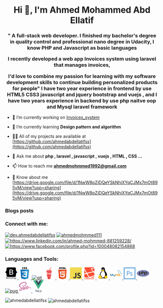 

<!--
**ahmedabdellatifss/ahmedabdellatifss** is a ✨ _special_ ✨ repository because its `README.md` (this file) appears on your GitHub profile.

Here are some ideas to get you started:
-->

<h1 align="center">Hi 👋, I'm Ahmed Mohammed Abd Ellatif</h1>
<h3 align="center">" A full-stack web developer. 
  I finished my bachelor's degree in quality control and professional nano degree in Udacity, I know PHP and Javascript as basic languages

I recently developed a web app Invoices system using laravel  that manages invoices, 

I'd love to combine my passion for learning with my software development skills to continue building personalized products for people" I have two year experience in frontend by use HTML5 CSS3 javascript and jquery bootstrap and vuejs , and I have two years experience in backend by use php naitve oop and Mysql laravel framework</h3>


- 🔭 I’m currently working on [Invoices_system](https://github.com/ahmedabdellatifss/Invoices_system)

- 🌱 I’m currently learning **Design pattern and algorithm**

- 👨‍💻 All of my projects are available at [https://github.com/ahmedabdellatifss](https://github.com/ahmedabdellatifss)

- 💬 Ask me about **php , laravel , javascript , vuejs , HTML , CSS ...**

- 📫 How to reach me **ahmedmohmmed1992@gmail.com**

- 📄 Know about me [https://drive.google.com/file/d/1NwW8pZjDQeYSkNhiXYqCJMx7mOt895yM/view?usp=sharing](https://drive.google.com/file/d/1NwW8pZjDQeYSkNhiXYqCJMx7mOt895yM/view?usp=sharing)

### Blogs posts
<!-- BLOG-POST-LIST:START -->
<!-- BLOG-POST-LIST:END -->

<h3 align="left">Connect with me:</h3>
<p align="left">
<a href="https://dev.to/dev.ahmedabdellatifss" target="blank"><img align="center" src="https://raw.githubusercontent.com/rahuldkjain/github-profile-readme-generator/master/src/images/icons/Social/devto.svg" alt="dev.ahmedabdellatifss" height="30" width="40" /></a>
<a href="https://twitter.com/ahmedmohmmed111" target="blank"><img align="center" src="https://raw.githubusercontent.com/rahuldkjain/github-profile-readme-generator/master/src/images/icons/Social/twitter.svg" alt="ahmedmohmmed111" height="30" width="40" /></a>
<a href="https://linkedin.com/in/https://www.linkedin.com/in/ahmed-mohmmed-881259228/" target="blank"><img align="center" src="https://raw.githubusercontent.com/rahuldkjain/github-profile-readme-generator/master/src/images/icons/Social/linked-in-alt.svg" alt="https://www.linkedin.com/in/ahmed-mohmmed-881259228/" height="30" width="40" /></a>
<a href="https://fb.com/https://www.facebook.com/profile.php?id=100048082154868" target="blank"><img align="center" src="https://raw.githubusercontent.com/rahuldkjain/github-profile-readme-generator/master/src/images/icons/Social/facebook.svg" alt="https://www.facebook.com/profile.php?id=100048082154868" height="30" width="40" /></a>
</p>

<h3 align="left">Languages and Tools:</h3>
<p align="left"> <a href="https://getbootstrap.com" target="_blank" rel="noreferrer"> <img src="https://raw.githubusercontent.com/devicons/devicon/master/icons/bootstrap/bootstrap-plain-wordmark.svg" alt="bootstrap" width="40" height="40"/> </a> <a href="https://www.w3schools.com/css/" target="_blank" rel="noreferrer"> <img src="https://raw.githubusercontent.com/devicons/devicon/master/icons/css3/css3-original-wordmark.svg" alt="css3" width="40" height="40"/> </a> <a href="https://git-scm.com/" target="_blank" rel="noreferrer"> <img src="https://www.vectorlogo.zone/logos/git-scm/git-scm-icon.svg" alt="git" width="40" height="40"/> </a> <a href="https://gulpjs.com" target="_blank" rel="noreferrer"> <img src="https://raw.githubusercontent.com/devicons/devicon/master/icons/gulp/gulp-plain.svg" alt="gulp" width="40" height="40"/> </a> <a href="https://www.w3.org/html/" target="_blank" rel="noreferrer"> <img src="https://raw.githubusercontent.com/devicons/devicon/master/icons/html5/html5-original-wordmark.svg" alt="html5" width="40" height="40"/> </a> <a href="https://developer.mozilla.org/en-US/docs/Web/JavaScript" target="_blank" rel="noreferrer"> <img src="https://raw.githubusercontent.com/devicons/devicon/master/icons/javascript/javascript-original.svg" alt="javascript" width="40" height="40"/> </a> <a href="https://laravel.com/" target="_blank" rel="noreferrer"> <img src="https://raw.githubusercontent.com/devicons/devicon/master/icons/laravel/laravel-plain-wordmark.svg" alt="laravel" width="40" height="40"/> </a> <a href="https://www.linux.org/" target="_blank" rel="noreferrer"> <img src="https://raw.githubusercontent.com/devicons/devicon/master/icons/linux/linux-original.svg" alt="linux" width="40" height="40"/> </a> <a href="https://www.mysql.com/" target="_blank" rel="noreferrer"> <img src="https://raw.githubusercontent.com/devicons/devicon/master/icons/mysql/mysql-original-wordmark.svg" alt="mysql" width="40" height="40"/> </a> <a href="https://www.photoshop.com/en" target="_blank" rel="noreferrer"> <img src="https://raw.githubusercontent.com/devicons/devicon/master/icons/photoshop/photoshop-line.svg" alt="photoshop" width="40" height="40"/> </a> <a href="https://www.php.net" target="_blank" rel="noreferrer"> <img src="https://raw.githubusercontent.com/devicons/devicon/master/icons/php/php-original.svg" alt="php" width="40" height="40"/> </a> <a href="https://pugjs.org" target="_blank" rel="noreferrer"> <img src="https://cdn.worldvectorlogo.com/logos/pug.svg" alt="pug" width="40" height="40"/> </a> <a href="https://sass-lang.com" target="_blank" rel="noreferrer"> <img src="https://raw.githubusercontent.com/devicons/devicon/master/icons/sass/sass-original.svg" alt="sass" width="40" height="40"/> </a> <a href="https://vuejs.org/" target="_blank" rel="noreferrer"> <img src="https://raw.githubusercontent.com/devicons/devicon/master/icons/vuejs/vuejs-original-wordmark.svg" alt="vuejs" width="40" height="40"/> </a> </p>

<p><img align="left" src="https://github-readme-stats.vercel.app/api/top-langs?username=ahmedabdellatifss&show_icons=true&locale=en&layout=compact" alt="ahmedabdellatifss" /></p>

<p>&nbsp;<img align="center" src="https://github-readme-stats.vercel.app/api?username=ahmedabdellatifss&show_icons=true&locale=en" alt="ahmedabdellatifss" /></p>

